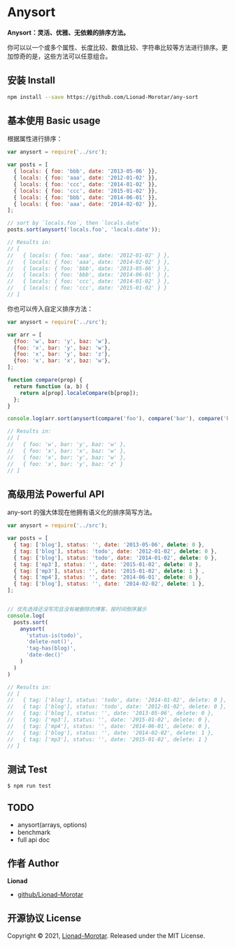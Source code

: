 # Anysort

**Anysort：灵活、优雅、无依赖的排序方法。**
 
 你可以以一个或多个属性、长度比较、数值比较、字符串比较等方法进行排序。更加惊奇的是，这些方法可以任意组合。

## 安装 Install

```sh
npm install --save https://github.com/Lionad-Morotar/any-sort
```

## 基本使用 Basic usage

根据属性进行排序：

```js
var anysort = require('../src');

var posts = [
  { locals: { foo: 'bbb', date: '2013-05-06' }},
  { locals: { foo: 'aaa', date: '2012-01-02' }},
  { locals: { foo: 'ccc', date: '2014-01-02' }},
  { locals: { foo: 'ccc', date: '2015-01-02' }},
  { locals: { foo: 'bbb', date: '2014-06-01' }},
  { locals: { foo: 'aaa', date: '2014-02-02' }},
];

// sort by `locals.foo`, then `locals.date`
posts.sort(anysort('locals.foo', 'locals.date'));

// Results in:
// [
//   { locals: { foo: 'aaa', date: '2012-01-02' } },
//   { locals: { foo: 'aaa', date: '2014-02-02' } },
//   { locals: { foo: 'bbb', date: '2013-05-06' } },
//   { locals: { foo: 'bbb', date: '2014-06-01' } },
//   { locals: { foo: 'ccc', date: '2014-01-02' } },
//   { locals: { foo: 'ccc', date: '2015-01-02' } }
// ]
```

你也可以传入自定义排序方法：

```js
var anysort = require('../src');

var arr = [
  {foo: 'w', bar: 'y', baz: 'w'},
  {foo: 'x', bar: 'y', baz: 'w'},
  {foo: 'x', bar: 'y', baz: 'z'},
  {foo: 'x', bar: 'x', baz: 'w'},
];

function compare(prop) {
  return function (a, b) {
    return a[prop].localeCompare(b[prop]);
  };
}

console.log(arr.sort(anysort(compare('foo'), compare('bar'), compare('baz'))));

// Results in:
// [
//   { foo: 'w', bar: 'y', baz: 'w' },
//   { foo: 'x', bar: 'x', baz: 'w' },
//   { foo: 'x', bar: 'y', baz: 'w' },
//   { foo: 'x', bar: 'y', baz: 'z' }
// ]
```

## 高级用法 Powerful API

any-sort 的强大体现在他拥有语义化的排序简写方法。

```js
var anysort = require('../src');

var posts = [
  { tag: ['blog'], status: '', date: '2013-05-06', delete: 0 },
  { tag: ['blog'], status: 'todo', date: '2012-01-02', delete: 0 },
  { tag: ['blog'], status: 'todo', date: '2014-01-02', delete: 0 },
  { tag: ['mp3'], status: '', date: '2015-01-02', delete: 0 },
  { tag: ['mp3'], status: '', date: '2015-01-02', delete: 1 } ,
  { tag: ['mp4'], status: '', date: '2014-06-01', delete: 0 },
  { tag: ['blog'], status: '', date: '2014-02-02', delete: 1 },
];


// 优先选择还没写完且没有被删除的博客，按时间倒序展示
console.log(
  posts.sort(
    anysort(
      'status-is(todo)',
      'delete-not()',
      'tag-has(blog)',
      'date-dec()'
    )
  )
)

// Results in:
// [
//   { tag: ['blog'], status: 'todo', date: '2014-01-02', delete: 0 },
//   { tag: ['blog'], status: 'todo', date: '2012-01-02', delete: 0 },
//   { tag: ['blog'], status: '', date: '2013-05-06', delete: 0 },
//   { tag: ['mp3'], status: '', date: '2015-01-02', delete: 0 },
//   { tag: ['mp4'], status: '', date: '2014-06-01', delete: 0 },
//   { tag: ['blog'], status: '', date: '2014-02-02', delete: 1 },
//   { tag: ['mp3'], status: '', date: '2015-01-02', delete: 1 }
// ]
```

## 测试 Test

```sh
$ npm run test
```

 ## TODO

 * anysort(arrays, options)
 * benchmark
 * full api doc

## 作者 Author

**Lionad**

* [github/Lionad-Morotar](https://github.com/Lionad-Morotar)

## 开源协议 License

Copyright © 2021, [Lionad-Morotar](https://github.com/Lionad-Morotar).
Released under the MIT License.